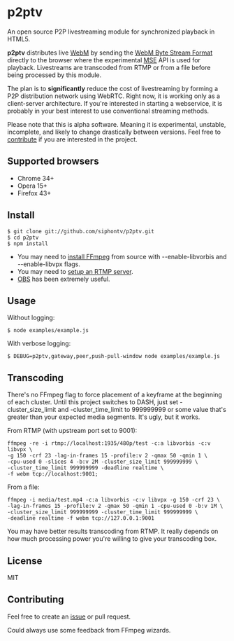 # p2ptv
An open source P2P livestreaming module for synchronized playback in HTML5.

**p2ptv** distributes live [WebM](http://www.webmproject.org/) by sending
the [WebM Byte Stream Format](https://w3c.github.io/media-source/webm-byte-stream-format.html) directly to the browser where the experimental [MSE](https://w3c.github.io/media-source/) API is used for playback. Livestreams are
transcoded from RTMP or from a file before being processed by this module.

The plan is to **significantly** reduce the cost of livestreaming by forming
a P2P distribution network using WebRTC. Right now, it is working only as
a client-server architecture. If you're interested in starting a webservice,
it is probably in your best interest to use conventional streaming methods. 

Please note that this is alpha software. Meaning it is experimental,
unstable, incomplete, and likely to change drastically between versions.
Feel free to [contribute](#contributing) if you are interested in the
project.

## Supported browsers
- Chrome 34+
- Opera 15+ 
- Firefox 43+

## Install
```
$ git clone git://github.com/siphontv/p2ptv.git
$ cd p2ptv
$ npm install
```

- You may need to [install FFmpeg](https://trac.ffmpeg.org/wiki/CompilationGuide) from source with --enable-libvorbis and --enable-libvpx flags.
- You may need to [setup an RTMP server](https://obsproject.com/forum/resources/how-to-set-up-your-own-private-rtmp-server-using-nginx.50/).
- [OBS](https://obsproject.com/download#linux) has been extremely useful. 

## Usage
Without logging:
```
$ node examples/example.js
```

With verbose logging:
```
$ DEBUG=p2ptv,gateway,peer,push-pull-window node examples/example.js
```

## Transcoding
There's no FFmpeg flag to force placement of a keyframe at the beginning of each cluster.
Until this project switches to DASH, just set -cluster_size_limit and -cluster_time_limit 
to 999999999 or some value that's greater than your expected media segments. It's ugly, but it works.

From RTMP (with upstream port set to 9001):
```
ffmpeg -re -i rtmp://localhost:1935/480p/test -c:a libvorbis -c:v libvpx \
-g 150 -crf 23 -lag-in-frames 15 -profile:v 2 -qmax 50 -qmin 1 \
-cpu-used 0 -slices 4 -b:v 2M -cluster_size_limit 999999999 \
-cluster_time_limit 999999999 -deadline realtime \
-f webm tcp://localhost:9001;
```

From a file:
```
ffmpeg -i media/test.mp4 -c:a libvorbis -c:v libvpx -g 150 -crf 23 \
-lag-in-frames 15 -profile:v 2 -qmax 50 -qmin 1 -cpu-used 0 -b:v 1M \
-cluster_size_limit 999999999 -cluster_time_limit 999999999 \
-deadline realtime -f webm tcp://127.0.0.1:9001
```

You may have better results transcoding from RTMP. It really depends on how
much processing power you're willing to give your transcoding box.

## License
MIT

## Contributing
Feel free to create an [issue](https://github.com/siphontv/p2ptv/issues) or
pull request.

Could always use some feedback from FFmpeg wizards.
